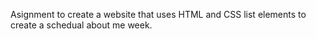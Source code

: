 Asignment to create a website that uses HTML and CSS list elements to create a schedual about me week.
